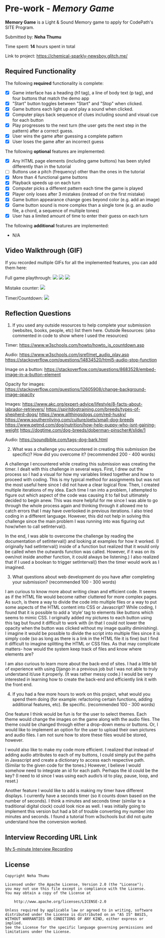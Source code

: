 # Pre-work - *Memory Game*

**Memory Game** is a Light & Sound Memory game to apply for CodePath's SITE Program. 

Submitted by: **Neha Thumu**

Time spent: **14** hours spent in total

Link to project: https://chemical-sparkly-newsboy.glitch.me/

## Required Functionality

The following **required** functionality is complete:

* [X] Game interface has a heading (h1 tag), a line of body text (p tag), and four buttons that match the demo app
* [X] "Start" button toggles between "Start" and "Stop" when clicked. 
* [X] Game buttons each light up and play a sound when clicked. 
* [X] Computer plays back sequence of clues including sound and visual cue for each button
* [X] Play progresses to the next turn (the user gets the next step in the pattern) after a correct guess. 
* [X] User wins the game after guessing a complete pattern
* [X] User loses the game after an incorrect guess

The following **optional** features are implemented:

* [X] Any HTML page elements (including game buttons) has been styled differently than in the tutorial
* [ ] Buttons use a pitch (frequency) other than the ones in the tutorial
* [X] More than 4 functional game buttons
* [X] Playback speeds up on each turn
* [X] Computer picks a different pattern each time the game is played
* [X] Player only loses after 3 mistakes (instead of on the first mistake)
* [X] Game button appearance change goes beyond color (e.g. add an image)
* [X] Game button sound is more complex than a single tone (e.g. an audio file, a chord, a sequence of multiple tones)
* [X] User has a limited amount of time to enter their guess on each turn

The following **additional** features are implemented:

- N/A

## Video Walkthrough (GIF)

If you recorded multiple GIFs for all the implemented features, you can add them here:

Full game playthrough:
![](https://i.imgur.com/XBHT2uC.gif)
![](https://i.imgur.com/BSQd6Ms.gif)
![](https://i.imgur.com/uIpll9c.gif)

Mistake counter:
![](https://i.imgur.com/Txct6BD.gif)

Timer/Countdown:
![](https://i.imgur.com/n5f2BHw.gif)


## Reflection Questions
1. If you used any outside resources to help complete your submission (websites, books, people, etc) list them here. 
Outside Resources: (also commented in code to show where I used the resources) 

Timer: 
https://www.w3schools.com/howto/howto_js_countdown.asp 

Audio: 
https://www.w3schools.com/jsref/met_audio_play.asp
https://stackoverflow.com/questions/14834520/html5-audio-stop-function 

Image on a button: 
https://stackoverflow.com/questions/8683528/embed-image-in-a-button-element 

Opacity for images: 
https://stackoverflow.com/questions/12605908/change-background-image-opacity

Images: 
https://www.akc.org/expert-advice/lifestyle/8-facts-about-labrador-retrievers/ 
https://spiritdogtraining.com/breeds/types-of-shepherd-dogs/ 
https://www.allthingsdogs.com/red-husky/ 
https://www.southernliving.com/culture/pets/small-dog-breeds 
https://www.petmd.com/dog/nutrition/how-help-puppy-who-isnt-gaining-weight 
https://dogtime.com/dog-breeds/doberman-pinscher#/slide/1 

Audio: 
https://soundbible.com/tags-dog-bark.html 


2. What was a challenge you encountered in creating this submission (be specific)? How did you overcome it? (recommended 200 - 400 words) 

A challenge I encountered while creating this submission was creating the timer. 
I dealt with this challenge in several ways. 
First, I drew out the process so I had a visual for how my variables linked together and how to proceed with coding. This is my typical method for assignments but was not the most useful here since I did not have a clear logical flow. 
Then, I created multiple iterations of my idea. Each time I ran into a problem, I attempted to figure out which aspect of the code was causing it to fail but ultimately decided to begin anew. This was more helpful for me since I was able to go through the whole process again and thinking through it allowed me to catch errors that I may have overlooked in previous iterations. 
I also tried coding in a different language. However, this did not help in solving this challenge since the main problem I was running into was figuring out how/when to call setInterval(). 

In the end, I was able to overcome the challenge by reading the documentation of setInterval() and looking at examples for how it worked. (I originally had setInterval() inside of a function but realized that it would only be called when the outwards function was called. However, if it was on its own/not inside another function, it could always be listening.) I also realized that if I used a boolean to trigger setInterval() then the timer would work as I imagined. 


3. What questions about web development do you have after completing your submission? (recommended 100 - 300 words) 

I am curious to know more about writing clean and efficient code. It seems as if the HTML file would become rather cluttered for more complex pages. As such, is there a way to divide the code into multiple files or a way to put some aspects of the HTML content into CSS or Javascript? While coding, I found that it is possible to add a ‘style’ tag to elements like buttons which seems to mimic CSS. I originally added my pictures to each button using this tag but found it difficult to work with (in that I could not lower the opacity when the button was clicked without my image quality diminishing). 
I imagine it would be possible to divide the script into multiple files since it is simply code (so as long as there is a link in the HTML file it is fine) but I find it difficult to imagine splitting the HTML or CSS files. As that may complicate matters- how would the system keep track of files and know where elements are? 

I am also curious to learn more about the back-end of sites. I had a little bit of experience with using Django in a previous job but I was not able to truly understand it/use it properly. (It was rather messy code.) I would be very interested in learning how to create the back-end and efficiently link it with the front end. 


4. If you had a few more hours to work on this project, what would you spend them doing (for example: refactoring certain functions, adding additional features, etc). Be specific. (recommended 100 - 300 words) 

One feature I think would be fun is for the user to select themes. Each theme would change the images on the game along with the audio files. The theme could be changed through either a drop-down menu or buttons. Or, I would like to implement an option for the user to upload their own pictures and audio files. I am not sure how to store these files would be stored, however. 

I would also like to make my code more efficient. I realized that instead of adding audio attributes to each of my buttons, I could simply put the paths in Javascript and create a dictionary to access each respective path. (Similar to the given code for the tones.) However, I believe I would somehow need to integrate an id for each path. Perhaps the id could be the key? (I need to id since I was using each audio’s id to play, pause, loop, and reset.) 

Another feature I would like to add is making my timer have different displays. I currently have a seconds timer (so it counts down based on the number of seconds). I think a minutes and seconds timer (similar to a traditional digital clock) could look nice as well. I was initially going to implement this version but had a bit of trouble converting my number into minutes and seconds. I found a tutorial from w3schools but did not quite understand how the conversion worked. 




## Interview Recording URL Link

[My 5-minute Interview Recording](your-link-here)


## License

    Copyright Neha Thumu

    Licensed under the Apache License, Version 2.0 (the "License");
    you may not use this file except in compliance with the License.
    You may obtain a copy of the License at

        http://www.apache.org/licenses/LICENSE-2.0

    Unless required by applicable law or agreed to in writing, software
    distributed under the License is distributed on an "AS IS" BASIS,
    WITHOUT WARRANTIES OR CONDITIONS OF ANY KIND, either express or implied.
    See the License for the specific language governing permissions and
    limitations under the License.
